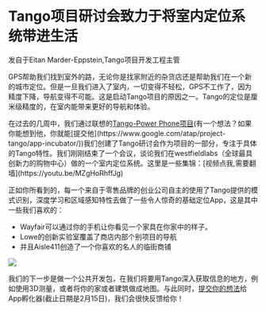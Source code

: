 # Tango项目研讨会致力于将室内定位系统带进生活

发自于Eitan Marder-Eppstein,Tango项目开发工程主管

GPS帮助我们找到室外的路，无论你是找家附近的杂货店还是帮助我们在一个新的城市定位。但是一旦我们进入了室内，一切变得不轻松，GPS不工作了，因为精度下降，导航变得不可能。这是启动Tango项目的原因之一。Tango的定位是厘米级精度的，在室内能带来更好的导航和体验。

在过去的几周中，我们通过联想的[Tango-Power Phone项目](http://android-developers.blogspot.com/2016/01/get-your-app-featured-on-first.html]收集到了很多令人惊异的想法.)(有一个想法？如果你能想到他，你就能[提交他](https://www.google.com/atap/project-tango/app-incubator/))我们创建了Tango研讨会作为项目的一部分，专注于具体的Tango特性。我们刚刚结束了一个会议，谈论我们在westfieldlabs（全球最具创新力的购物中心）做的一个室内定位系统。这里是一些集锦：[视频点我,需要翻墙](https://youtu.be/MZgHoRhffJg)

正如你所看到的，每一个来自于零售品牌的创业公司自主的使用了Tango提供的模式识别，深度学习和区域感知特性去做了一些令人惊奇的基础定位App，这是其中一些我们喜欢的：

- Wayfair可以通过你的手机让你看见一个家具在你家中的样子。
- Lowe的创新实验室覆盖了商店内部个别项目的导航
- 并且Aisle411创造了一个你喜欢的名人的临街商铺

![](http://4.bp.blogspot.com/-n55nUGX_jz0/VrOIcCOkgeI/AAAAAAAACis/chKBUbHcH2E/s400/image00.jpg)

我们的下一步是做一个公共开发包，在我们将要用Tango深入获取信息的地方，例如使用3D测量，或者将你的家或者建筑做成地图。与此同时，[提交你的想法](https://www.google.com/atap/project-tango/app-incubator/)给App孵化器(截止日期是2月15日)，我们会很快反馈给你！
